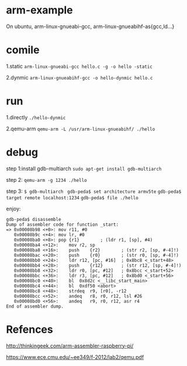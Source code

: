 # arm-example

On ubuntu, arm-linux-gnueabi-gcc, arm-linux-gnueabihf-as{gcc,ld...}

# comile
1.static
`arm-linux-gnueabi-gcc hello.c -g -o hello -static`

2.dynmic
`arm-linux-gnueabihf-gcc -o hello-dynmic hello.c`

# run
1.directly
`./hello-dynmic`

2.qemu-arm
`qemu-arm -L /usr/arm-linux-gnueabihf/ ./hello`

# debug
step 1:install gdb-multiarch
`sudo apt-get install gdb-multiarch`

step 2:
`qemu-arm -g 1234 ./hello`

step 3:
`$ gdb-multiarch `
`gdb-peda$ set architecture armv5te`
`gdb-peda$ target remote localhost:1234`
`gdb-peda$ file ./hello`

enjoy:
```
gdb-peda$ disassemble 
Dump of assembler code for function _start:
=> 0x00008b98 <+0>:	mov	r11, #0
   0x00008b9c <+4>:	mov	lr, #0
   0x00008ba0 <+8>:	pop	{r1}		; (ldr r1, [sp], #4)
   0x00008ba4 <+12>:	mov	r2, sp
   0x00008ba8 <+16>:	push	{r2}		; (str r2, [sp, #-4]!)
   0x00008bac <+20>:	push	{r0}		; (str r0, [sp, #-4]!)
   0x00008bb0 <+24>:	ldr	r12, [pc, #16]	; 0x8bc8 <_start+48>
   0x00008bb4 <+28>:	push	{r12}		; (str r12, [sp, #-4]!)
   0x00008bb8 <+32>:	ldr	r0, [pc, #12]	; 0x8bcc <_start+52>
   0x00008bbc <+36>:	ldr	r3, [pc, #12]	; 0x8bd0 <_start+56>
   0x00008bc0 <+40>:	bl	0x8d2c <__libc_start_main>
   0x00008bc4 <+44>:	bl	0xdf50 <abort>
   0x00008bc8 <+48>:	strdeq	r9, [r0], -r12
   0x00008bcc <+52>:	andeq	r8, r0, r12, lsl #26
   0x00008bd0 <+56>:	andeq	r9, r0, r12, asr r4
End of assembler dump.
```

# Refences
http://thinkingeek.com/arm-assembler-raspberry-pi/

https://www.ece.cmu.edu/~ee349/f-2012/lab2/qemu.pdf

